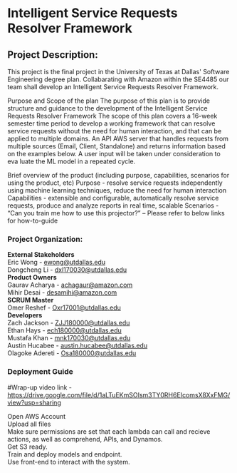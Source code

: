 # Intelligent Service Requests Resolver Framework

## Project Description:

This project is the final project in the University of Texas at Dallas' Software Engineering degree plan. Collabarating with Amazon within the SE4485 our team shall develop an Intelligent Service Requests Resolver Framework.

Purpose and Scope of the plan
The purpose of this plan is to provide structure and guidance to the development of the Intelligent Service Requests Resolver Framework
The scope of this plan covers a 16-week semester time period to develop a working framework that can resolve service requests without the need for human interaction, and that can be applied to multiple domains.
An API AWS server that handles requests from multiple sources (Email, Client, Standalone) and returns information based on the examples below. A user input will be taken under consideration to eva	luate the ML model in a repeated cycle.

Brief overview of the product (including purpose, capabilities, scenarios for using the product, etc)
Purpose - resolve service requests independently using machine learning techniques, reduce the need for human interaction
Capabilities - extensible and configurable, automatically resolve service requests, produce and analyze reports in real time, scalable
Scenarios - “Can you train me how to use this projector?” – Please refer to below links for how-to-guide

### Project Organization:

<b>External Stakeholders </b>  
Eric Wong - ewong@utdallas.edu  
Dongcheng Li - dxl170030@utdallas.edu  
<b>Product Owners</b>   
Gaurav Acharya - achagaur@amazon.com  
Mihir Desai - desamihi@amazon.com  
<b>SCRUM Master</b>  
Omer Reshef - Oxr17001@utdallas.edu  
<b>Developers</b>  
Zach Jackson - ZJJ180000@utdallas.edu  
Ethan Hays - ech180000@utdallas.edu  
Mustafa Khan - mnk170030@utdallas.edu  
Austin Hucabee - austin.hucabee@utdallas.edu  
Olagoke Adereti - Osa180000@utdallas.edu  

### Deployment Guide  

#Wrap-up video link -   
https://drive.google.com/file/d/1aLTuEKmSOIsm3TY0RH6EIcomsX8XxFMG/view?usp=sharing

Open AWS Account  
Upload all files  
Make sure permissions are set that each lambda can call and recieve actions, as well as comprehend, APIs, and Dynamos.  
Get S3 ready.  
Train and deploy models and endpoint.  
Use front-end to interact with the system.

